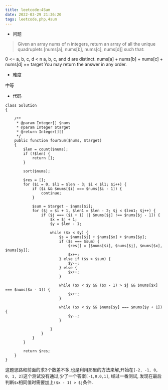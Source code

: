 ```yaml
---
title: leetcode:4Sum
date: 2022-03-29 21:36:20
tags: leetcode,php,4sum
---
```


- 问题

>  Given an array nums of n integers, return an array of all the unique quadruplets [nums[a], nums[b], nums[c], nums[d]] such that:

0 <= a, b, c, d < n
a, b, c, and d are distinct.
nums[a] + nums[b] + nums[c] + nums[d] == target
You may return the answer in any order.

- 难度

中等

- 代码

```
class Solution
{

    /**
     * @param Integer[] $nums
     * @param Integer $target
     * @return Integer[][]
     */
    public function fourSum($nums, $target)
    {
        $len = count($nums);
        if (!$len) {
            return [];
        }

        sort($nums);

        $res = [];
        for ($i = 0, $l1 = $len - 3; $i < $l1; $i++) {
            if ($i && $nums[$i] === $nums[$i - 1]) {
                continue;
            }

            $sum = $target - $nums[$i];
            for ($j = $i + 1, $len1 = $len - 2; $j < $len1; $j++) {
                if ($j === ($i + 1) || $nums[$j] !== $nums[$j - 1]) {
                    $x = $j + 1;
                    $y = $len - 1;

                    while ($x < $y) {
                        $s = $nums[$j] + $nums[$x] + $nums[$y];
                        if ($s === $sum) {
                            $res[] = [$nums[$i], $nums[$j], $nums[$x], $nums[$y]];
                            $x++;
                        } else if ($s > $sum) {
                            $y--;
                        } else {
                            $x++;
                        }

                        while ($x < $y && ($x - 1) > $j && $nums[$x] === $nums[$x - 1]) {
                            $x++;
                        }

                        while ($x < $y && $nums[$y] === $nums[$y + 1]) {
                            $y--;
                        }

                    }
                }
            }
        }

        return $res;
    }
}
```

这题思路和前面的求3个数差不多,也是利用那里的方法来解,开始在`[-2, -1, 0, 0, 1, 2]`这个测试没有通过,少了一个答案`[-1,0,0,1]`, 经过一番测试, 发现在最后判断`$x`相同值时需要加上`($x - 1) > $j`条件.
